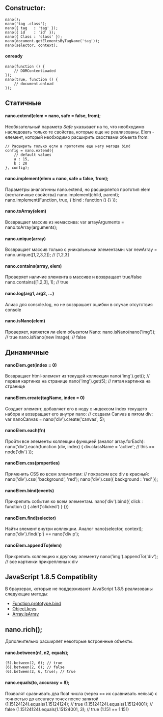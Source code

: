 ## Constructor:
	nano();
	nano('tag .class');
	nano({ tag   : 'tag' });
	nano({ id    : 'id' });
	nano({ Class : 'class' });
	nano(document.getElementsByTagName('tag'));
	nano(selector, context);

#### onready
	nano(function () {
		// DOMContentLoaded
	});
	nano(true, function () {
		// document.onload
	});
	
## Статичные
#### nano.extend(elem = nano, safe = false, from);

Необязательный параметр *Safe* указывает на то, что необходимо наследовать только те свойства, которые еще не реализованы.
Elem - елемент, который необходимо расширить своствами объекта from:

	// Расширить только если в прототипе еще нету метода bind
	config = nano.extend({
		// default values
		a : 15,
		b : 20
	}, config);

#### nano.implement(elem = nano, safe = false, from);
Параметры аналогичны nano.extend, но расширяется прототип elem (нестатичные свойства)
	nano.implement(child, parent);
	nano.implement(Function, true, { bind : function () {} });

#### nano.toArray(elem)
Возвращает массив из немассива:
	var arrayArguments = nano.toArray(arguments);

#### nano.unique(array)
Возвращает массив только с уникальными элементами:
	var newArray = nano.unique([1,2,3,2]); // [1,2,3]

#### nano.contains(array, elem)
Проверяет наличие элемента в массиве и возвращает true/false
	nano.contains([1,2,3], 1); // true

#### nano.log(arg1, arg2, ...)
Алиас для console.log, но не возврашает ошибки в случае отсутствия console

#### nano.isNano(elem)
Проверяет, является ли elem объектом Nano:
	nano.isNano(nano('img')); // true
	nano.isNano(new Image); // false

## Динамичные
#### nanoElem.get(index = 0)
Возвращает html-элемент из текущей коллекции
	nano('img').get();  // первая картинка на странице
	nano('img').get(5); // пятая картинка на странице

#### nanoElem.create(tagName, index = 0)
Создает элемент, добавляет его в ноду с индексом index текущего набора и возвращает его внутри nano:
	// создаем Canvas в пятом div:
	var nanoCanvas = nano('div').create('canvas', 5);

#### nanoElem.each(fn)
Пройти все элементы коллекции функцией (аналог array.forEach):
	nano('div').each(function (div, index) {
		div.className = 'active';
		// this == node('div')
	});

#### nanoElem.css(properties)
Применить CSS ко всем элементам:
	// покрасим все div в красный:
	nano('div').css( 'background', 'red');
	nano('div').css({ background : 'red' });

#### nanoElem.bind(events)
Прикрепить события ко всем элементам.
	nano('div').bind({ click : function () { alert('clicked') } )})

#### nanoElem.find(selector)
Найти элемент внутри коллекции. Аналог nano(selector, context);
	nano('div').find('p') == nano('div p');

#### nanoElem.appendTo(elem)
Прикрепить коллекцию к другому элементу
	nano('img').appendTo('div'); // все картинки прикреплены к div

## JavaScript 1.8.5 Compatiblity
В браузерах, которые не поддерживают JavaScript 1.8.5 реализованы следующие методы:
<ul>
	<li><a href="https://developer.mozilla.org/en/JavaScript/Reference/Global_Objects/Function/bind">Function.prototype.bind</a></li>
	<li><a href="https://developer.mozilla.org/en/JavaScript/Reference/Global_Objects/Object/keys">Object.keys</a></li>
	<li><a href="https://developer.mozilla.org/en/JavaScript/Reference/Global_Objects/Array/isArray">Array.isArray</a></li>
</ul>

## nano.rich();
Дополнительно расширяет некоторые встроенные объекты.

#### nano.between(n1, n2, equals);
	(5).between(2, 6); // true
	(6).between(2, 6); // false
	(6).between(2, 6, true); // true

#### nano.equals(to, accuracy = 8);
Позволят сравнивать два float числа (через == их сравнивать нельзя) с точностью до accuracy точек после запятой
	(1.15124124).equals(1.15124124); // true
	(1.15124124).equals(1.15124001); // false
	(1.15124124).equals(1.15124001, 3); // true (1.151 == 1.151)
